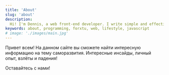 ```yaml
---
title: 'About'
slug: 'about'
description:
  Hi! I'm Dennis, a web front-end developer. I write simple and effective tutorials and topics about web development. Also I write about my life, travels and other cool stuff.
keywords: about, programming, forxtu, web, lifestyle, javascript
# image: './images/main.jpg'
---
```


Привет всем! На данном сайте вы сможете найти интересную информацию на тему саморазвития. Интересные инсайды, личный опыт, взлёты и падения!

Оставайтесь с нами!
